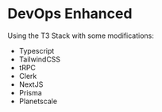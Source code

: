 # DevOps Enhanced

Using the T3 Stack with some modifications:

- Typescript
- TailwindCSS
- tRPC
- Clerk
- NextJS
- Prisma
- Planetscale